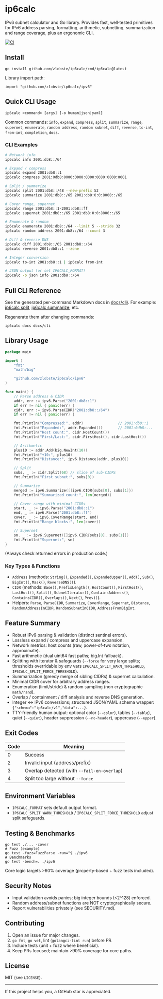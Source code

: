 # ip6calc

IPv6 subnet calculator and Go library. Provides fast, well‑tested primitives for IPv6 address parsing, formatting, arithmetic, subnetting, summarization and range coverage, plus an ergonomic CLI.

[![CI](https://github.com/zlobste/ip6calc/actions/workflows/ci.yml/badge.svg?branch=main)](https://github.com/zlobste/ip6calc/actions/workflows/ci.yml?query=branch%3Amain)

## Install
```
go install github.com/zlobste/ip6calc/cmd/ip6calc@latest
```
Library import path:
```
import "github.com/zlobste/ip6calc/ipv6"
```

## Quick CLI Usage
```
ip6calc <command> [args] [-o human|json|yaml]
```
Common commands: `info`, `expand`, `compress`, `split`, `summarize`, `range`, `supernet`, `enumerate`, `random address`, `random subnet`, `diff`, `reverse`, `to-int`, `from-int`, `completion`, `docs`.

### CLI Examples
```bash
# Network info
ip6calc info 2001:db8::/64

# Expand / compress
ip6calc expand 2001:db8::1
ip6calc compress 2001:0db8:0000:0000:0000:0000:0000:0001

# Split / summarize
ip6calc split 2001:db8::/48 --new-prefix 52
ip6calc summarize 2001:db8::/65 2001:db8:0:0:8000::/65

# Cover range, supernet
ip6calc range 2001:db8::1-2001:db8::ff
ip6calc supernet 2001:db8::/65 2001:db8:0:0:8000::/65

# Enumerate & random
ip6calc enumerate 2001:db8::/64 --limit 5 --stride 32
ip6calc random address 2001:db8::/64 --count 3

# Diff & reverse DNS
ip6calc diff 2001:db8::/65 2001:db8::/64
ip6calc reverse 2001:db8::1 --zone

# Integer conversion
ip6calc to-int 2001:db8::1 | ip6calc from-int

# JSON output (or set IP6CALC_FORMAT)
ip6calc -o json info 2001:db8::/64
```

## Full CLI Reference
See the generated per-command Markdown docs in [docs/cli/](docs/cli/). For example: [ip6calc split](docs/cli/ip6calc_split.md), [ip6calc summarize](docs/cli/ip6calc_summarize.md), etc.

Regenerate them after changing commands:
```
ip6calc docs docs/cli
```

## Library Usage
```go
package main

import (
	"fmt"
	"math/big"

	"github.com/zlobste/ip6calc/ipv6"
)

func main() {
	// Parse address & CIDR
	addr, err := ipv6.Parse("2001:db8::1")
	if err != nil { panic(err) }
	cidr, err := ipv6.ParseCIDR("2001:db8::/64")
	if err != nil { panic(err) }

	fmt.Println("Compressed:", addr)                // 2001:db8::1
	fmt.Println("Expanded:", addr.Expanded())       // 2001:0db8:...
	fmt.Println("Host count:", cidr.HostCount())
	fmt.Println("First/Last:", cidr.FirstHost(), cidr.LastHost())

	// Arithmetic
	plus10 := addr.Add(big.NewInt(10))
	fmt.Println("+10:", plus10)
	fmt.Println("Distance:", ipv6.Distance(addr, plus10))

	// Split
	subs, _ := cidr.Split(68) // slice of sub-CIDRs
	fmt.Println("First subnet:", subs[0])

	// Summarize
	merged := ipv6.Summarize([]ipv6.CIDR{subs[0], subs[1]})
	fmt.Println("Summarized count:", len(merged))

	// Cover range with minimal CIDRs
	start, _ := ipv6.Parse("2001:db8::1")
	end, _ := ipv6.Parse("2001:db8::ff")
	cover, _ := ipv6.CoverRange(start, end)
	fmt.Println("Range blocks:", len(cover))

	// Supernet
	sn, _ := ipv6.Supernet([]ipv6.CIDR{subs[0], subs[1]})
	fmt.Println("Supernet:", sn)
}
```
(Always check returned errors in production code.)

### Key Types & Functions
- `Address` (methods: `String()`, `Expanded()`, `ExpandedUpper()`, `Add()`, `Sub()`, `BigInt()`, `Mask()`, `ReverseDNS()`).
- `CIDR` (methods: `Base()`, `PrefixLength()`, `HostCount()`, `FirstHost()`, `LastHost()`, `Split()`, `SubnetIterator()`, `ContainsAddress()`, `ContainsCIDR()`, `Overlaps()`, `Next()`, `Prev()`).
- Helpers: `Parse`, `ParseCIDR`, `Summarize`, `CoverRange`, `Supernet`, `Distance`, `RandomAddressInCIDR`, `RandomSubnetInCIDR`, `AddressFromBigInt`.

## Feature Summary
- Robust IPv6 parsing & validation (distinct sentinel errors).
- Lossless expand / compress and uppercase expansion.
- Network metrics: host counts (raw, power-of-two notation, approximate).
- Fast arithmetic (dual uint64 fast paths; big.Int fallback).
- Splitting with iterator & safeguards (`--force` for very large splits; thresholds overridable by env vars `IP6CALC_SPLIT_WARN_THRESHOLD`, `IP6CALC_SPLIT_FORCE_THRESHOLD`).
- Summarization (greedy merge of sibling CIDRs) & supernet calculation.
- Minimal CIDR cover for arbitrary address ranges.
- Enumeration (limit/stride) & random sampling (non‑cryptographic `math/rand`).
- Overlap / containment / diff analysis and reverse DNS generation.
- Integer ↔ IPv6 conversions; structured JSON/YAML schema wrapper: `{"schema":"ip6calc/v1","data":...}`.
- TTY‑friendly human output: optional color (`--color`), tables (`--table`), quiet (`--quiet`), header suppression (`--no-header`), uppercase (`--upper`).

## Exit Codes
| Code | Meaning |
|------|---------|
| 0 | Success |
| 2 | Invalid input (address/prefix) |
| 3 | Overlap detected (with `--fail-on-overlap`) |
| 4 | Split too large without `--force` |

## Environment Variables
- `IP6CALC_FORMAT` sets default output format.
- `IP6CALC_SPLIT_WARN_THRESHOLD` / `IP6CALC_SPLIT_FORCE_THRESHOLD` adjust split safeguards.

## Testing & Benchmarks
```
go test ./... -cover
# Fuzz (example)
go test -fuzz=FuzzParse -run=^$ ./ipv6
# Benchmarks
go test -bench=. ./ipv6
```
Core logic targets >90% coverage (property-based + fuzz tests included).

## Security Notes
- Input validation avoids panics; big integer bounds (<2^128) enforced.
- Random address/subnet functions are NOT cryptographically secure.
- Report vulnerabilities privately (see SECURITY.md).

## Contributing
1. Open an issue for major changes.
2. `go fmt`, `go vet`, lint (`golangci-lint run`) before PR.
3. Include tests (unit + fuzz where beneficial).
4. Keep PRs focused; maintain >90% coverage for core paths.

## License
MIT (see `LICENSE`).

---
If this project helps you, a GitHub star is appreciated.
